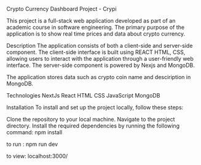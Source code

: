 Crypto Currency Dashboard Project - Crypi

This project is a full-stack web application developed as part of an academic course in software engineering. The primary purpose of the application is to show real time prices and data about crypto currency.

Description
The application consists of both a client-side and server-side component. The client-side interface is built using REACT HTML, CSS, allowing users to interact with the application through a user-friendly web interface. The server-side component is powered by Nexjs and MongoDB.

The application stores data such as crypto coin name and desciription in MongoDB.

Technologies
NextJs
React
HTML
CSS
JavaScript
MongoDB

Installation
To install and set up the project locally, follow these steps:

Clone the repository to your local machine.
Navigate to the project directory.
Install the required dependencies by running the following command:
npm install

to run :
npm run dev

to view:
localhost:3000/  


